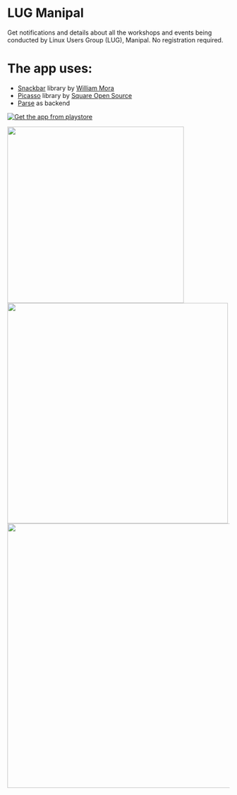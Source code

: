 # LUG Manipal

Get notifications and details about all the workshops and events being conducted by Linux Users Group (LUG), Manipal. No registration required.

The app uses:
==
* [Snackbar](https://github.com/nispok/snackbar) library by [William Mora](https://github.com/nispok)
* [Picasso](https://square.github.io/picasso/) library by [Square Open Source](https://square.github.io/)
* [Parse](http://www.parse.com) as backend

[![Get the app from playstore](https://developer.android.com/images/brand/en_app_rgb_wo_60.png)](https://play.google.com/store/apps/details?id=chipset.lugmnotifier)

<img src="https://raw.githubusercontent.com/chipset95/LUGMNotifier/master/Screens/6/device-2014-12-24-125152.png" width="400"/>
<img src="https://raw.githubusercontent.com/chipset95/LUGMNotifier/master/Screens/7/device-2014-12-24-131331.png" width="500"/>
<img src="https://raw.githubusercontent.com/chipset95/LUGMNotifier/master/Screens/10/device-2014-12-24-130133.png" width="600"/>